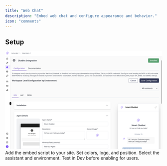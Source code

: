 ```yaml
---
title: "Web Chat"
description: "Embed web chat and configure appearance and behavior."
icon: "comments"
---
```


## Setup
<Frame>
  <img src="/images/webchat.png" alt="Descriptive alt text" />
</Frame>

<Steps>
  <Step title="Enable web chat">
    Add the embed script to your site.
  </Step>
  <Step title="Configure appearance">
    Set colors, logo, and position.
  </Step>
  <Step title="Connect assistant">
    Select the assistant and environment.
  </Step>
</Steps>

<Note>
  Test in Dev before enabling for users.
</Note>